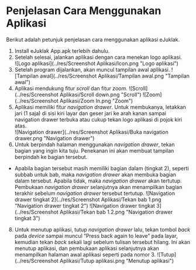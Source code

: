 # Penjelasan Cara Menggunakan Aplikasi

Berikut adalah petunjuk penjelasan cara menggunakan aplikasi eJuklak.

1. Install eJuklak App.apk terlebih dahulu.
2. Setelah selesai, jalankan aplikasi dengan cara menekan logo aplikasi.  
  ![Logo aplikasi](../res/Screenshot Aplikasi/Icon.png "Logo aplikasi")
3. Setelah program dijalankan, akan muncul tampilan awal aplikasi.
  ![Tampilan awal](../res/Screenshot Aplikasi/Tampilan awal.png "Tampilan awal")
4. Aplikasi mendukung fitur *scroll* dan fitur *zoom*.
  ![Scroll](../res/Screenshot Aplikasi/Scroll down.png "Scroll")
  ![Zoom](../res/Screenshot Aplikasi/Zoom In.png "Zoom")
5. Aplikasi memiliki fitur *navigation drawer*. Untuk membukanya, letakkan jari (1 saja) di sisi kiri layar dan geser jari ke arah kanan sampai navigation drawer terbuka atau cukup tekan logo aplikasi di pojok kiri atas.  
  ![Navigation drawer](../res/Screenshot Aplikasi/Buka navigation drawer.png "Navigation drawer")
6. Untuk berpindah halaman menggunakan *navigation drawer*, tekan bagian yang ingin kita tuju. Penekanan ini akan membuat tampilan berpindah ke bagian tersebut.
  - Apabila bagian tersebut masih memiliki bagian dalam (tingkat 2), seperti subbab untuk bab, maka *navigation drawer* akan membuka bagian dalam tersebut. Apabila tidak, maka *navigation drawer* akan tertutup. Pembukaan *navigation drawer* selanjutnya akan menampilkan bagian terakhir sebelum *navigation drawer* tersebut tertutup.
  ![Navigation drawer tingkat 2](../res/Screenshot Aplikasi/Tekan bab 1.png "Navigation drawer tingkat 2")
  ![Navigation drawer tingkat 3](../res/Screenshot Aplikasi/Tekan bab 1.2.png "Navigation drawer tingkat 3")
8. Untuk menutup aplikasi, tutup *navigation drawer* lalu, tekan tombol *back* pada *device* sampai muncul “Press back again to leave” pada layar, kemudian tekan *back* sekali lagi sebelum tulisan tersebut hilang. Ini akan menutup aplikasi, dan pembukaan aplikasi selanjutnya akan menampilkan halaman awal aplikasi seperti pada nomor 3.
  ![Tutup](../res/Screenshot Aplikasi/Tutup aplikasi.png "Menutup aplikasi")